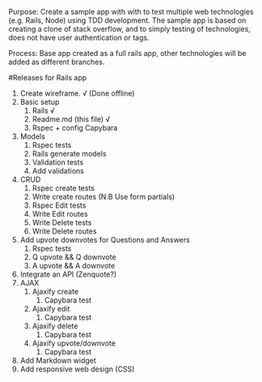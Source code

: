 Purpose:  Create a sample app with with to test multiple web technologies (e.g. Rails, Node) using TDD development. The sample app is based on creating a clone of stack overflow, and to simply testing of technologies, does not have user authentication or tags.

Process: Base app created as a full rails app, other technologies will be added as different branches.

#Releases for Rails app
1. Create wireframe. √ (Done offline)
2. Basic setup
    1. Rails √
    2. Readme.md (this file) √
    3. Rspec + config Capybara
3. Models
    1. Rspec tests
    2. Rails generate models
    3. Validation tests
    4. Add validations
4. CRUD
    1. Rspec create tests
    2. Write create routes (N.B Use form partials)
    3. Rspec Edit tests
    4. Write Edit routes
    5. Write Delete tests
    6. Write Delete routes
5. Add upvote downvotes for Questions and Answers
    1. Rspec tests
    2. Q upvote && Q downvote
    3. A upvote && A downvote
6. Integrate an API (Zenquote?)
7. AJAX
    1. Ajaxify create 
        1. Capybara test
    2. Ajaxify edit
        1. Capybara test 
    3. Ajaxify delete
        1. Capybara test
    4. Ajaxify upvote/downvote
        1. Capybara test
8. Add Markdown widget
9. Add responsive web design (CSS)
